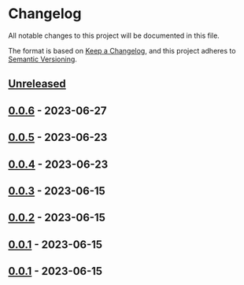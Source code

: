# Changelog

All notable changes to this project will be documented in this file.

The format is based on [Keep a Changelog](https://keepachangelog.com/en/1.0.0/),
and this project adheres to [Semantic Versioning](https://semver.org/spec/v2.0.0.html).

## [Unreleased]


## [0.0.6] - 2023-06-27

## [0.0.5] - 2023-06-23

## [0.0.4] - 2023-06-23

## [0.0.3] - 2023-06-15

## [0.0.2] - 2023-06-15

## [0.0.1] - 2023-06-15

[Unreleased]: https://github.com/TrujilloGarcia/spiralverse-front/compare/0.0.6...HEAD

[0.0.6]: https://github.com/TrujilloGarcia/spiralverse-front/compare/0.0.2...0.0.6
  
[Unreleased]: https://github.com/TrujilloGarcia/spiralverse-front/compare/0.0.5...HEAD

[0.0.5]: https://github.com/TrujilloGarcia/spiralverse-front/compare/0.0.2...0.0.5

[Unreleased]: https://github.com/TrujilloGarcia/spiralverse-front/compare/0.0.4...HEAD

[0.0.4]: https://github.com/TrujilloGarcia/spiralverse-front/compare/0.0.2...0.0.4

[Unreleased]: https://github.com/TrujilloGarcia/spiralverse-front/compare/0.0.3...HEAD

[0.0.3]: https://github.com/TrujilloGarcia/spiralverse-front/compare/0.0.2...0.0.3

[0.0.2]: https://github.com/TrujilloGarcia/spiralverse-front/compare/0.0.1...0.0.2

## [0.0.1] - 2023-06-15

[Unreleased]: https://github.com/TrujilloGarcia/spiralverse-front/compare/0.0.1...HEAD

[0.0.1]: https://github.com/TrujilloGarcia/spiralverse-front/compare/0.0.1...0.0.1

[0.0.1]: https://github.com/TrujilloGarcia/spiralverse-front/compare/fc7e135fe1597bfb81cb5c70a8e4b06d60bd8bba...0.0.1
